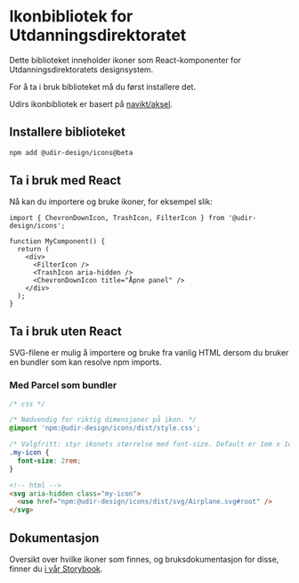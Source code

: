 # Ikonbibliotek for Utdanningsdirektoratet

Dette biblioteket inneholder ikoner som React-komponenter for Utdanningsdirektoratets designsystem.

For å ta i bruk biblioteket må du først installere det.

Udirs ikonbibliotek er basert på [navikt/aksel](https://aksel.nav.no/komponenter/ikoner).

## Installere biblioteket

```bash
npm add @udir-design/icons@beta
```

## Ta i bruk med React

Nå kan du importere og bruke ikoner, for eksempel slik:

```tsx
import { ChevronDownIcon, TrashIcon, FilterIcon } from '@udir-design/icons';

function MyComponent() {
  return (
    <div>
      <FilterIcon />
      <TrashIcon aria-hidden />
      <ChevronDownIcon title="Åpne panel" />
    </div>
  );
}
```

## Ta i bruk uten React

SVG-filene er mulig å importere og bruke fra vanlig HTML dersom du bruker en bundler som kan resolve npm imports.

### Med Parcel som bundler

```css
/* css */

/* Nødvendig for riktig dimensjoner på ikon. */
@import 'npm:@udir-design/icons/dist/style.css';

/* Valgfritt: styr ikonets størrelse med font-size. Default er 1em x 1em. */
.my-icon {
  font-size: 2rem;
}
```

```html
<!-- html -->
<svg aria-hidden class="my-icon">
  <use href="npm:@udir-design/icons/dist/svg/Airplane.svg#root" />
</svg>
```

## Dokumentasjon

Oversikt over hvilke ikoner som finnes, og bruksdokumentasjon for disse, finner du [i vår Storybook](https://design.udir.no).
